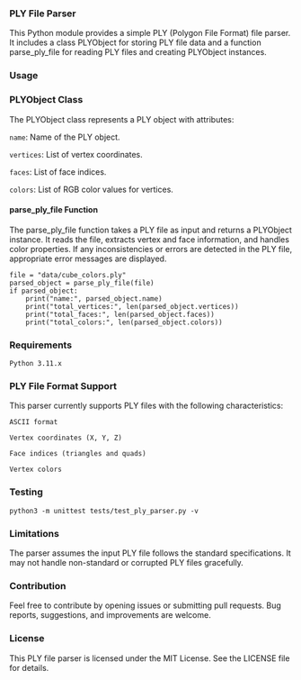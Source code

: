 ### PLY File Parser
This Python module provides a simple PLY (Polygon File Format) file parser. It includes a class PLYObject for storing PLY file data and a function parse_ply_file for reading PLY files and creating PLYObject instances.

### Usage
### PLYObject Class
The PLYObject class represents a PLY object with attributes:

`name`: Name of the PLY object.

`vertices`: List of vertex coordinates.

`faces`: List of face indices.

`colors`: List of RGB color values for vertices.


#### parse_ply_file Function
The parse_ply_file function takes a PLY file as input and returns a PLYObject instance. It reads the file, extracts vertex and face information, and handles color properties. If any inconsistencies or errors are detected in the PLY file, appropriate error messages are displayed.
```
file = "data/cube_colors.ply"
parsed_object = parse_ply_file(file)
if parsed_object:
    print("name:", parsed_object.name)
    print("total_vertices:", len(parsed_object.vertices))
    print("total_faces:", len(parsed_object.faces))
    print("total_colors:", len(parsed_object.colors))
```

### Requirements
`Python 3.11.x`

### PLY File Format Support
This parser currently supports PLY files with the following characteristics:

`ASCII format`

`Vertex coordinates (X, Y, Z)`

`Face indices (triangles and quads)`

`Vertex colors`

### Testing
```
python3 -m unittest tests/test_ply_parser.py -v
```

### Limitations
The parser assumes the input PLY file follows the standard specifications.
It may not handle non-standard or corrupted PLY files gracefully.


### Contribution
Feel free to contribute by opening issues or submitting pull requests. Bug reports, suggestions, and improvements are welcome.

### License
This PLY file parser is licensed under the MIT License. See the LICENSE file for details.